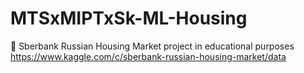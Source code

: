 # MTSxMIPTxSk-ML-Housing

🤖 Sberbank Russian Housing Market project in educational purposes </br>
https://www.kaggle.com/c/sberbank-russian-housing-market/data
